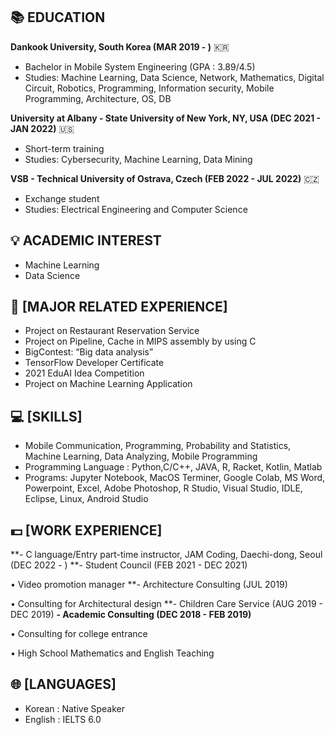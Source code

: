 ## 📚 EDUCATION

**Dankook University, South Korea (MAR 2019 - )** 🇰🇷

- Bachelor in Mobile System Engineering (GPA : 3.89/4.5)
- Studies: Machine Learning, Data Science, Network, Mathematics, Digital Circuit, Robotics, Programming, Information security, Mobile Programming, Architecture, OS, DB

**University at Albany - State University of New York, NY, USA (DEC 2021 - JAN 2022)** 🇺🇸

- Short-term training
-  Studies: Cybersecurity, Machine Learning, Data Mining

**VSB - Technical University of Ostrava, Czech (FEB 2022 - JUL 2022)** 🇨🇿

- Exchange student
- Studies: Electrical Engineering and Computer Science

## 💡 ACADEMIC INTEREST

- Machine Learning 
- Data Science

## 📃 [MAJOR RELATED EXPERIENCE]

- Project on Restaurant Reservation Service
- Project on Pipeline, Cache in MIPS assembly by using C
- BigContest: “Big data analysis”
- TensorFlow Developer Certificate
- 2021 EduAI Idea Competition
- Project on Machine Learning Application

## 💻 [SKILLS]

- Mobile Communication, Programming, Probability and Statistics, Machine Learning, Data Analyzing, Mobile Programming
- Programming Language : Python,C/C++, JAVA, R, Racket, Kotlin, Matlab
- Programs: Jupyter Notebook, MacOS Terminer, Google Colab, MS Word, Powerpoint, Excel, Adobe Photoshop, R Studio, Visual Studio, IDLE, Eclipse, Linux, Android Studio

## 💵 [WORK EXPERIENCE]

**- C language/Entry part-time instructor, JAM Coding, Daechi-dong, Seoul (DEC 2022 - )
**- Student Council (FEB 2021 - DEC 2021)

  • Video promotion manager
**- Architecture Consulting (JUL 2019)

  • Consulting for Architectural design
**- Children Care Service (AUG 2019 - DEC 2019) 
**- Academic Consulting (DEC 2018 - FEB 2019)**

  • Consulting for college entrance
  
  • High School Mathematics and English Teaching

## 🌐 [LANGUAGES]

- Korean : Native Speaker 
- English : IELTS 6.0




<!--
**JunePark-00/JunePark-00** is a ✨ _special_ ✨ repository because its `README.md` (this file) appears on your GitHub profile.

Here are some ideas to get you started:

- 🔭 I’m currently working on ...
- 🌱 I’m currently learning ...
- 👯 I’m looking to collaborate on ...
- 🤔 I’m looking for help with ...
- 💬 Ask me about ...
- 📫 How to reach me: ...
- 😄 Pronouns: ...
- ⚡ Fun fact: ...
-->
